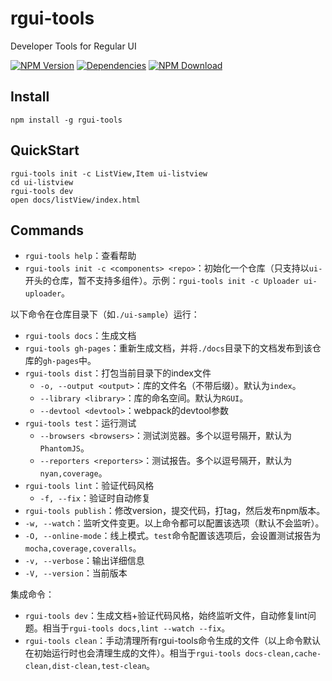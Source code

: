 # rgui-tools

Developer Tools for Regular UI

[![NPM Version][npm-img]][npm-url]
[![Dependencies][david-img]][david-url]
[![NPM Download][download-img]][download-url]

[npm-img]: http://img.shields.io/npm/v/rgui-tools.svg?style=flat-square
[npm-url]: http://npmjs.org/package/rgui-tools
[david-img]: http://img.shields.io/david/regular-ui/rgui-tools.svg?style=flat-square
[david-url]: https://david-dm.org/regular-ui/rgui-tools
[download-img]: https://img.shields.io/npm/dm/rgui-tools.svg?style=flat-square
[download-url]: https://npmjs.org/package/rgui-tools

## Install

```shell
npm install -g rgui-tools
```

## QuickStart

```shell
rgui-tools init -c ListView,Item ui-listview
cd ui-listview
rgui-tools dev
open docs/listView/index.html
```

## Commands

- `rgui-tools help`：查看帮助
- `rgui-tools init -c <components> <repo>`：初始化一个仓库（只支持以`ui-`开头的仓库，暂不支持多组件）。示例：`rgui-tools init -c Uploader ui-uploader`。

以下命令在仓库目录下（如`./ui-sample`）运行：

- `rgui-tools docs`：生成文档
- `rgui-tools gh-pages`：重新生成文档，并将`./docs`目录下的文档发布到该仓库的`gh-pages`中。
- `rgui-tools dist`：打包当前目录下的index文件
    - `-o, --output <output>`：库的文件名（不带后缀）。默认为`index`。
    - `--library <library>`：库的命名空间。默认为`RGUI`。
    - `--devtool <devtool>`：webpack的devtool参数
- `rgui-tools test`：运行测试
    - `--browsers <browsers>`：测试浏览器。多个以逗号隔开，默认为`PhantomJS`。
    - `--reporters <reporters>`：测试报告。多个以逗号隔开，默认为`nyan,coverage`。
- `rgui-tools lint`：验证代码风格
    - `-f, --fix`：验证时自动修复
- `rgui-tools publish`：修改version，提交代码，打tag，然后发布npm版本。
- `-w, --watch`：监听文件变更。以上命令都可以配置该选项（默认不会监听）。
- `-O, --online-mode`：线上模式。`test`命令配置该选项后，会设置测试报告为`mocha,coverage,coveralls`。
- `-v, --verbose`：输出详细信息
- `-V, --version`：当前版本

集成命令：

- `rgui-tools dev`：生成文档+验证代码风格，始终监听文件，自动修复lint问题。相当于`rgui-tools docs,lint --watch --fix`。
- `rgui-tools clean`：手动清理所有rgui-tools命令生成的文件（以上命令默认在初始运行时也会清理生成的文件）。相当于`rgui-tools docs-clean,cache-clean,dist-clean,test-clean`。
